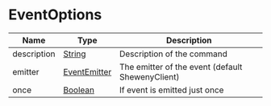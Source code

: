 # EventOptions

| Name        | Type                                                                                          | Description                                      |
| ----------- | --------------------------------------------------------------------------------------------- | ------------------------------------------------ |
| description | [String](https://developer.mozilla.org/docs/Web/JavaScript/Reference/Global_Objects/String)   | Description of the command                       |
| emitter     | [EventEmitter](https://nodejs.org/api/events.html#class-eventemitter)                         | The emitter of the event (default ShewenyClient) |
| once        | [Boolean](https://developer.mozilla.org/docs/Web/JavaScript/Reference/Global_Objects/Boolean) | If event is emitted just once                    |
